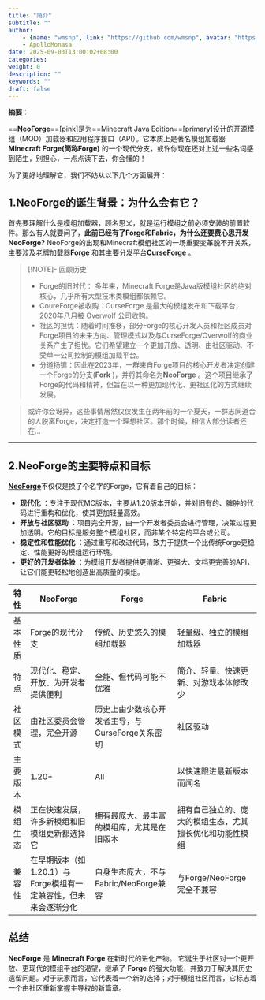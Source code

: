 ```yaml
---
title: "简介"
subtitle: ""
author:
    - {name: "wmsnp", link: "https://github.com/wmsnp", avatar: "https://i.ooxx.ooo/i/ZGM0M.jpg"}
    - ApolloMonasa
date: 2025-09-03T13:00:02+08:00
categories:
weight: 0
description: ""
keywords: ""
draft: false
---
```

**摘要：**

==[**NeoForge**](https://neoforged.net/)==[pink]是为==Minecraft Java Edition==[primary]设计的开源模组（MOD）加载器和应用程序接口（API）。它本质上是著名模组加载器**Minecraft Forge(简称Forge)** 的一个现代分支，或许你现在还对上述一些名词感到陌生，别担心，一点点读下去，你会懂的！

为了更好地理解它，我们不妨从以下几个方面展开：

## 1.NeoForge的诞生背景：为什么会有它？

首先要理解什么是模组加载器，顾名思义，就是运行模组之前必须安装的前置软件。那么有人就要问了，**此前已经有了Forge和Fabric，为什么还要费心思开发NeoForge?**
NeoForge的出现和Minecraft模组社区的一场重要变革脱不开关系，主要涉及老牌加载器**Forge** 和其主要分发平台[**CurseForge** ](https://www.curseforge.com/minecraft)。

> [!NOTE]- 回顾历史
> - Forge的旧时代： 多年来，Minecraft Forge是Java版模组社区的绝对核心，几乎所有大型技术类模组都依赖它。
> - CoureForge被收购：CurseForge 是最大的模组发布和下载平台，2020年八月被 Overwolf 公司收购。
> - 社区的担忧：随着时间推移，部分Forge的核心开发人员和社区成员对Forge项目的未来方向、管理模式以及与CurseForge/Overwolf的商业关系产生了担忧。它们希望建立一个更加开放、透明、由社区驱动、不受单一公司控制的模组加载平台。
> - 分道扬镳：因此在2023年，一群来自Forge项目的核心开发者决定创建一个Forge的分支(**Fork** )，并将其命名为**NeoForge** 。这个项目继承了Forge的代码和精神，但旨在以一种更加现代化、更社区化的方式继续发展。

> 或许你会讶异，这些事情居然仅仅发生在两年前的一个夏天，一群志同道合的人脱离Forge，决定打造一个理想社区。那个时候，相信大部分读者还在...
---

## 2.NeoForge的主要特点和目标

[**NeoForge**](https://neoforged.net/)不仅仅是换了个名字的Forge，它有着自己的目标：

- **现代化** ：专注于现代MC版本，主要从1.20版本开始，并对旧有的、臃肿的代码进行重构和优化，使其更加轻量高效。
- **开放与社区驱动** ：项目完全开源，由一个开发者委员会进行管理，决策过程更加透明。它的目标是服务整个模组社区，而非某个特定的平台或公司。
- **稳定性和性能优化** ：通过重写和改进代码，致力于提供一个比传统Forge更稳定、性能更好的模组运行环境。
- **更好的开发者体验** ：为模组开发者提供更清晰、更强大、文档更完善的API，让它们能更轻松地创造出高质量的模组。

| 特性 | NeoForge | Forge | Fabric |
|:--:|--|--|--|
|基本性质|Forge的现代分支|传统、历史悠久的模组加载器|轻量级、独立的模组加载器|
|特点|现代化、稳定、开放、为开发者提供便利|全能、但代码可能不优雅|简介、轻量、快速更新、对游戏本体修改少|
|社区模式|由社区委员会管理，完全开源|历史上由少数核心开发者主导，与CurseForge关系密切|社区驱动|
|主要版本|1.20+|All|以快速跟进最新版本而闻名|
|模组生态|正在快速发展，许多新模组和旧模组更新都选择它|拥有最庞大、最丰富的模组库，尤其是在旧版本|拥有自己独立的、庞大的模组生态，尤其擅长优化和功能性模组|
|兼容性|在早期版本（如1.20.1）与Forge模组有一定兼容性，但未来会逐渐分化|自身生态庞大，不与Fabric/NeoForge兼容|与Forge/NeoForge完全不兼容|


## 总结

**NeoForge** 是 **Minecraft Forge** 在新时代的进化产物。 它诞生于社区对一个更开放、更现代的模组平台的渴望，继承了 **Forge** 的强大功能，并致力于解决其历史遗留问题。对于玩家而言，它代表着一个新的选择；对于模组社区而言，它标志着一个由社区重新掌握主导权的新篇章。
